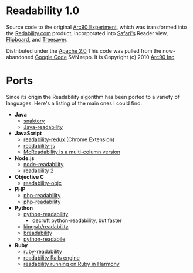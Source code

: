 # Readability 1.0


Source code to the original [Arc90 Experiment](http://lab.arc90.com/2009/03/02/readability/), which was transformed into the [Redability.com](http://www.readability.com) product, incorporated into [Safari's](https://www.apple.com/safari/) Reader view, [Flipboard](http://flipboard.com), and [Treesaver](http://treesaverjs.com/).


Distributed under the [Apache 2.0](http://www.apache.org/licenses/LICENSE-2.0) This code was pulled from the now-abandoned [Google Code](https://code.google.com/p/arc90labs-readability/) SVN repo. It is Copyright (c) 2010 [Arc90 Inc](http://arc90.com/).

# Ports
Since its origin the Readability algorithm has been ported to a variety of
languages. Here's a listing of the main ones I could find.

* **Java**
	* [snaktory](https://github.com/karussell/snacktory)
	* [Java-readability](https://github.com/basis-technology-corp/Java-readability)
* **JavaScript**
	* [readability-redux](https://github.com/MHordecki/readability-redux) (Chrome Extension)
	* [readability-js](https://github.com/Kerrick/readability-js)
	* [McReadability is a multi-column version](http://anoved.github.io/mcreadability/)
* **Node.js**
	* [node-readability](https://github.com/luin/node-readability)
	* [readability 2](https://github.com/mvasilkov/readability2) 
* **Objective C**
	* [readability-objc](https://github.com/JanX2/readability-objc)
* **PHP**
	* [php-readability](https://github.com/feelinglucky/php-readability) 
	* [php-readability](https://github.com/tkid/php-readability)  
* **Python**
	* [python-readability](https://github.com/gfxmonk/python-readability)
		* [decruft](https://github.com/dcramer/decruft) python-readability, but faster 
	* [kingwb/readability](https://github.com/kingwkb/readability)
	* [breadability](https://github.com/bookieio/breadability) 
	* [python-readabile](https://github.com/phensley/python-readable) 
* **Ruby**
	* [ruby-readability](https://github.com/cantino/ruby-readability)
	* [readability Rails engine](https://github.com/plukevdh/readability)
	* [readability running on Ruby in Harmony](https://github.com/sspinc/readability)
